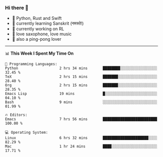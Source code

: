 ### Hi there 👋

- 📙 Python, Rust and Swift
- 🌱 currently learning Sanskrit (नमस्ते!)
- 🔭 currently working on RL
- 🎷 love saxophone, love music
- 🏓 also a ping-pong lover

<!--
**ZiqinGong/ZiqinGong** is a ✨ _special_ ✨ repository because its `README.md` (this file) appears on your GitHub profile.

Here are some ideas to get you started:

- 🔭 I’m currently working on ...
- 🌱 I’m currently learning ...
- 👯 I’m looking to collaborate on ...
- 🤔 I’m looking for help with ...
- 💬 Ask me about ...
- 📫 gongzq0301@sjtu.edu.cn
- 😄 Pronouns: ...
- ⚡ Fun fact: ...
-->

---

<!--START_SECTION:waka-->
📊 **This Week I Spent My Time On** 

```text
💬 Programming Languages: 
Python                   2 hrs 34 mins       ████████░░░░░░░░░░░░░░░░░   32.45 % 
TeX                      2 hrs 15 mins       ███████░░░░░░░░░░░░░░░░░░   28.40 % 
Org                      2 hrs 15 mins       ███████░░░░░░░░░░░░░░░░░░   28.35 % 
Emacs Lisp               19 mins             █░░░░░░░░░░░░░░░░░░░░░░░░   04.10 % 
Bash                     9 mins              ░░░░░░░░░░░░░░░░░░░░░░░░░   01.99 % 

🔥 Editors: 
Emacs                    7 hrs 56 mins       █████████████████████████   100.00 % 

💻 Operating System: 
Linux                    6 hrs 32 mins       █████████████████████░░░░   82.29 % 
Mac                      1 hr 24 mins        ████░░░░░░░░░░░░░░░░░░░░░   17.71 % 
```


<!--END_SECTION:waka-->
